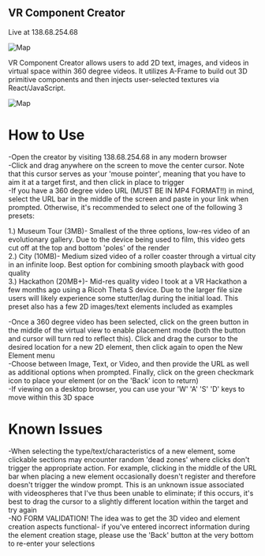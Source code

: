 ## VR Component Creator

Live at 138.68.254.68

![Map](http://i.imgur.com/u6gxyXp.png)

VR Component Creator allows users to add 2D text, images, and videos in virtual space within 360 degree videos. It utilizes A-Frame to build out 3D primitive components and then injects user-selected textures via React/JavaScript.

![Map](http://i.imgur.com/QK2PK6F.png)

# How to Use

-Open the creator by visiting 138.68.254.68 in any modern browser  
-Click and drag anywhere on the screen to move the center cursor. Note that this cursor serves as your 'mouse pointer', meaning that you have to aim it at a target first, and then click in place to trigger  
-If you have a 360 degree video URL (MUST BE IN MP4 FORMAT!!) in mind, select the URL bar in the middle of the screen and paste in your link when prompted. Otherwise, it's recommended to select one of the following 3 presets:  
  
1.) Museum Tour (3MB)- Smallest of the three options, low-res video of an evolutionary gallery. Due to the device being used to film, this video gets cut off at the top and bottom 'poles' of the render  
2.) City (10MB)- Medium sized video of a roller coaster through a virtual city in an infinite loop. Best option for combining smooth playback with good quality  
3.) Hackathon (20MB+)- Mid-res quality video I took at a VR Hackathon a few months ago using a Ricoh Theta S device. Due to the larger file size users will likely experience some stutter/lag during the initial load. This preset also has a few 2D images/text elements included as examples  
  
-Once a 360 degree video has been selected, click on the green button in the middle of the virtual view to enable placement mode (both the button and cursor will turn red to reflect this). Click and drag the cursor to the desired location for a new 2D element, then click again to open the New Element menu  
-Choose between Image, Text, or Video, and then provide the URL as well as additional options when prompted. Finally, click on the green checkmark icon to place your element (or on the 'Back' icon to return)  
-If viewing on a desktop browser, you can use your 'W' 'A' 'S' 'D' keys to move within this 3D space  

# Known Issues

-When selecting the type/text/characteristics of a new element, some clickable sections may encounter random 'dead zones' where clicks don't trigger the appropriate action. For example, clicking in the middle of the URL bar when placing a new element occasionally doesn't register and therefore doesn't trigger the window prompt. This is an unknown issue associated with videospheres that I've thus been unable to eliminate; if this occurs, it's best to drag the cursor to a slightly different location within the target and try again  
-NO FORM VALIDATION! The idea was to get the 3D video and element creation aspects functional- if you've entered incorrect information during the element creation stage, please use the 'Back' button at the very bottom to re-enter your selections
